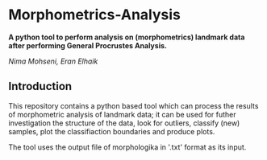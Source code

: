 # Morphometrics-Analysis

**A python tool to perform analysis on (morphometrics) landmark data after performing General Procrustes Analysis.**

*Nima Mohseni, Eran Elhaik*


## Introduction

This repository contains a python based tool which can process the results of morphometric analysis of landmark data; it can be used for futher investigation the structure of the data, look for outliers, classify (new) samples, plot the classifiaction boundaries and produce plots.

The tool uses the output file of morphologika in '.txt' format as its input.
